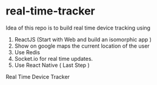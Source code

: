 # real-time-tracker
Idea of this repo is to build real time device tracking using
1. ReactJS (Start with Web and build an isomorphic app )
2. Show on google maps the current location of the user
3. Use Redis
4. Socket.io for real time updates.
5. Use React Native ( Last Step )

Real Time Device Tracker
